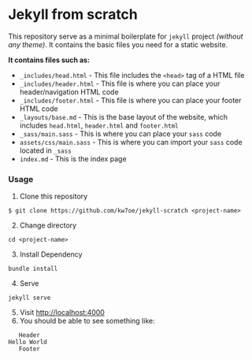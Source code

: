# Jekyll from scratch
This repository serve as a minimal boilerplate for `jekyll` project _(without any theme)_. It contains the basic files you need for a static website.

**It contains files such as:**

- `_includes/head.html` - This file includes the `<head>` tag of a HTML file
- `_includes/header.html` - This file is where you can place your header/navigation HTML code
- `_includes/footer.html` - This file is where you can place your footer HTML code
- `_layouts/base.md` - This is the base layout of the website, which includes `head.html`, `header.html` and `footer.html`
- `_sass/main.sass` - This is where you can place your `sass` code
- `assets/css/main.sass` - This is where you can import your `sass` code located in `_sass`
- `index.md` - This is the index page

### Usage
1. Clone this repository
```
$ git clone https://github.com/kw7oe/jekyll-scratch <project-name>
```

2. Change directory
```
cd <project-name>
```

3. Install Dependency
```
bundle install
```

4. Serve
```
jekyll serve
```

5. Visit [http://localhost:4000](http://localhost:4000)
6. You should be able to see something like:
```
   Header
Hello World
   Footer
```
